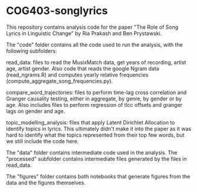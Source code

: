 # COG403-songlyrics

This repository contains analysis code for the paper "The Role of Song Lyrics in Linguistic Change" by Ria Prakash and Ben Prystawski.

The "code" folder contains all the code used to run the analysis, with the following subfolders:

read_data: files to read the MusixMatch data, get years of recording, artist age, artist gender. Also code that reads the google Ngram data (read_ngrams.R) and computes yearly relative frequencies (compute_aggregate_song_frequencies.py).

compare_word_trajectories: files to perform time-lag cross correlation and Granger causality testing, either in aggregate, by genre, by gender or by age. Also includes files to perform regression of tlcc offsets and granger lags on gender and age.

topic_modelling_analysis: files that apply Latent Dirichlet Allocation to identify topics in lyrics. This ultimately didn't make it into the paper as it was hard to identify what the topics represented from their top few words, but we still include the code here.

The "data" folder contains intermediate code used in the analysis. The "processed" subfolder contains intermediate files generated by the files in read_data.

The "figures" folder contains both notebooks that generate figures from the data and the figures themselves.
